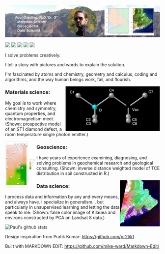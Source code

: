![banner](https://raw.githubusercontent.com/PAGiesting/PAGiesting/master/static/website_banner.JPG)

[<img src="https://img.shields.io/badge/linkedin-%230077B5.svg?&style=for-the-badge&logo=linkedin&logoColor=white" />](https://www.linkedin.com/in/paul-giesting-4845825/)
[<img src="https://img.shields.io/badge/email-%2312100E.svg?&style=for-the-badge" />](mailto:pagiesti@gmail.com)
[<img src = "https://img.shields.io/badge/blog-%23E4405F.svg?&style=for-the-badge">](https://pagiesting.github.io/)
[<img src = "https://img.shields.io/badge/podcast-%231877F2.svg?&style=for-the-badge">](https://thatssosecondmillennium.net)
[<img src="https://img.shields.io/badge/twitter-%231DA1F2.svg?&style=for-the-badge&logo=twitter&logoColor=white" />](https://twitter.com/infamous_DrG)

I solve problems creatively.

I tell a story with pictures and words to explain the solution.

I'm fascinated by atoms and chemistry, geometry and calculus, coding and algorithms, and the way human beings work, fail, and flourish.

<img align="right" src="https://raw.githubusercontent.com/PAGiesting/PAGiesting/master/static/ST1-OCV.png">

### Materials science: 
My goal is to work where chemistry and symmetry, quantum properties, and electromagnetism meet. (Shown: prospective model of an ST1 diamond defect, a room temperature single photon emitter.)

<img align="left" src="https://raw.githubusercontent.com/PAGiesting/PAGiesting/master/static/deepTCEmap-terr.JPG">

### Geoscience:
I have years of experience examining, diagnosing, and solving problems in geochemical research and geological consulting. (Shown: inverse distance weighted model of TCE distribution in soil constructed in R.)

<img align="right" src="https://raw.githubusercontent.com/PAGiesting/PAGiesting/master/static/pccrop.JPG">

### Data science:
I process data and information by any and every means, and always have. I specialize in generalism... but particularly in unsupervised learning and letting the data speak to me. (Shown: false color image of Kilauea and environs constructed by PCA on Landsat 8 data.)

![Paul's github stats](https://github-readme-stats.vercel.app/api?username=PAGiesting&show_icons=true&hide=["stars"])

Design inspiration from Pratik Kumar: <https://github.com/pr2tik1>

Built with MARKDOWN EDIT: <https://github.com/mike-ward/Markdown-Edit/>

<!--
### Hi there ðŸ‘‹
**PAGiesting/PAGiesting** is a âœ¨ _special_ âœ¨ repository because its `README.md` (this file) appears on your GitHub profile.

Here are some ideas to get you started:

- ðŸ”­ Iâ€™m currently working on ...
- ðŸŒ± Iâ€™m currently learning ...
- ðŸ‘¯ Iâ€™m looking to collaborate on ...
- ðŸ¤” Iâ€™m looking for help with ...
- ðŸ’¬ Ask me about ...
- ðŸ“« How to reach me: ...
- ðŸ˜„ Pronouns: ...
- âš¡ Fun fact: ...
-->
